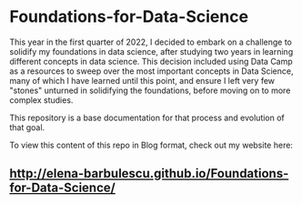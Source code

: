# Foundations-for-Data-Science

This year in the first quarter of 2022, I decided to embark on a challenge to solidify my foundations in data science, after studying two years in learning different concepts in data science.  This decision included using Data Camp as a resources to sweep over the most important concepts in Data Science, many of which I have learned until this point, and ensure I left very few "stones" unturned in solidifying the foundations, before moving on to more complex studies. 

This repository is a base documentation for that process and evolution of that goal.

To view this content of this repo in Blog format, check out my website here: 

## http://elena-barbulescu.github.io/Foundations-for-Data-Science/
